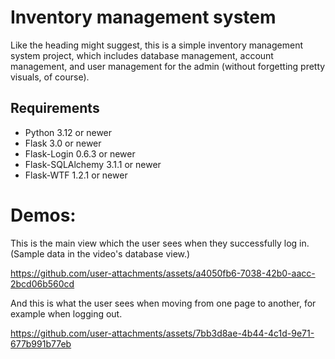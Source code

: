 # Inventory management system

Like the heading might suggest, this is a simple inventory management system project, which includes database management, account management, and user management for the admin (without forgetting pretty visuals, of course).

## Requirements 

- Python 3.12 or newer
- Flask 3.0 or newer
- Flask-Login 0.6.3 or newer
- Flask-SQLAlchemy 3.1.1 or newer
- Flask-WTF 1.2.1 or newer


# Demos:

This is the main view which the user sees when they successfully log in. (Sample data in the video's database view.)

https://github.com/user-attachments/assets/a4050fb6-7038-42b0-aacc-2bcd06b560cd

And this is what the user sees when moving from one page to another, for example when logging out.

https://github.com/user-attachments/assets/7bb3d8ae-4b44-4c1d-9e71-677b991b77eb



